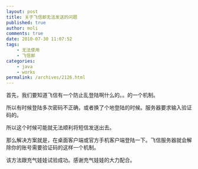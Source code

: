 ```yaml
---
layout: post
title: 关于飞信邮无法发送的问题
published: true
author: moli
comments: true
date: 2010-07-30 11:07:52
tags:
    - 无法使用
    - 飞信邮
categories:
    - java
    - works
permalink: /archives/2126.html
---
```

首先，我们要知道飞信有一个防止乱登陆啊什么的。。的一个机制。
  
所以有时候登陆多次密码不正确，或者换了个地登陆的时候。服务器要求输入验证码的。

所以这个时候可能就无法顺利将短信发送出去。

那么解决方案就是，在桌面客户端或官方手机客户端登陆一下。飞信服务器就会解除你的账号需要验证码的这样一个机制。

该方法跟充气娃娃试验成功。感谢充气娃娃的大力配合。